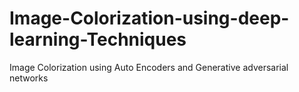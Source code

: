 # Image-Colorization-using-deep-learning-Techniques
Image Colorization using Auto Encoders and Generative adversarial networks
